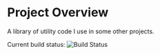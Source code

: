 # Project Overview
A library of utility code I use in some other projects.

Current build status: ![Build Status](http://sonnevillej.privatedns.org:9000/app/rest/builds/buildType:(id:SonnevilleUtilities_Ci)/statusIcon)
